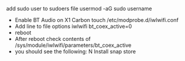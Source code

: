 add sudo user to sudoers file
usermod -aG sudo username
* Enable BT Audio on X1 Carbon
touch /etc/modprobe.d/iwlwifi.conf
* Add line to file
options iwlwifi bt_coex_active=0
* reboot
* After reboot check contents of /sys/module/iwlwifi/parameters/bt_coex_active
* you should see the following:
N
Install snap store

